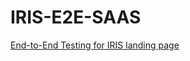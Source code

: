 # IRIS-E2E-SAAS

[End-to-End Testing for IRIS landing page](http://192.168.102.136:8083/main/main-landing)
